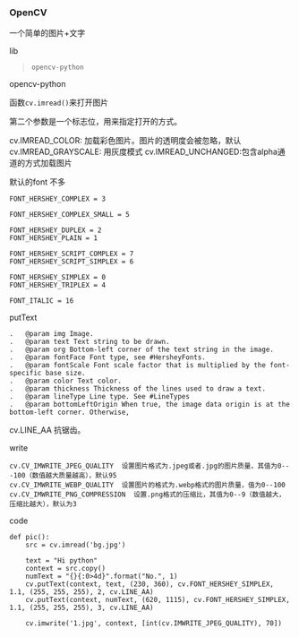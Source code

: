 

### OpenCV

一个简单的图片+文字

lib

> ```
> opencv-python
> ```

opencv-python 

函数`cv.imread()`来打开图片

第二个参数是一个标志位，用来指定打开的方式。

cv.IMREAD_COLOR: 加载彩色图片。图片的透明度会被忽略，默认
cv.IMREAD_GRAYSCALE: 用灰度模式
cv.IMREAD_UNCHANGED:包含alpha通道的方式加载图片

默认的font 不多

```
FONT_HERSHEY_COMPLEX = 3

FONT_HERSHEY_COMPLEX_SMALL = 5

FONT_HERSHEY_DUPLEX = 2
FONT_HERSHEY_PLAIN = 1

FONT_HERSHEY_SCRIPT_COMPLEX = 7
FONT_HERSHEY_SCRIPT_SIMPLEX = 6

FONT_HERSHEY_SIMPLEX = 0
FONT_HERSHEY_TRIPLEX = 4

FONT_ITALIC = 16
```

putText

```
.   @param img Image.
.   @param text Text string to be drawn.
.   @param org Bottom-left corner of the text string in the image.
.   @param fontFace Font type, see #HersheyFonts.
.   @param fontScale Font scale factor that is multiplied by the font-specific base size.
.   @param color Text color.
.   @param thickness Thickness of the lines used to draw a text.
.   @param lineType Line type. See #LineTypes
.   @param bottomLeftOrigin When true, the image data origin is at the bottom-left corner. Otherwise,
```

cv.LINE_AA 抗锯齿。



write

```
cv.CV_IMWRITE_JPEG_QUALITY  设置图片格式为.jpeg或者.jpg的图片质量，其值为0---100（数值越大质量越高），默认95
cv.CV_IMWRITE_WEBP_QUALITY  设置图片的格式为.webp格式的图片质量，值为0--100
cv.CV_IMWRITE_PNG_COMPRESSION  设置.png格式的压缩比，其值为0--9（数值越大，压缩比越大），默认为3
```

code

```
def pic():
    src = cv.imread('bg.jpg')

    text = "Hi python"
    context = src.copy()
    numText = "{}{:0>4d}".format("No.", 1)
    cv.putText(context, text, (230, 360), cv.FONT_HERSHEY_SIMPLEX, 1.1, (255, 255, 255), 2, cv.LINE_AA)
    cv.putText(context, numText, (620, 1115), cv.FONT_HERSHEY_SIMPLEX, 1.1, (255, 255, 255), 3, cv.LINE_AA)

    cv.imwrite('1.jpg', context, [int(cv.IMWRITE_JPEG_QUALITY), 70])
```

